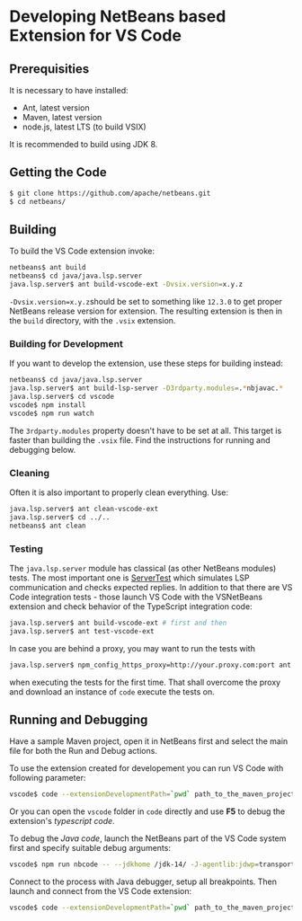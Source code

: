 # Developing NetBeans based Extension for VS Code

<!--

    Licensed to the Apache Software Foundation (ASF) under one
    or more contributor license agreements.  See the NOTICE file
    distributed with this work for additional information
    regarding copyright ownership.  The ASF licenses this file
    to you under the Apache License, Version 2.0 (the
    "License"); you may not use this file except in compliance
    with the License.  You may obtain a copy of the License at

      http://www.apache.org/licenses/LICENSE-2.0

    Unless required by applicable law or agreed to in writing,
    software distributed under the License is distributed on an
    "AS IS" BASIS, WITHOUT WARRANTIES OR CONDITIONS OF ANY
    KIND, either express or implied.  See the License for the
    specific language governing permissions and limitations
    under the License.

-->
## Prerequisities
It is necessary to have installed:
- Ant, latest version
- Maven, latest version
- node.js, latest LTS (to build VSIX)

It is recommended to build using JDK 8.

## Getting the Code

```bash
$ git clone https://github.com/apache/netbeans.git
$ cd netbeans/
```

## Building

To build the VS Code extension invoke:

```bash
netbeans$ ant build
netbeans$ cd java/java.lsp.server
java.lsp.server$ ant build-vscode-ext -Dvsix.version=x.y.z
```
`-Dvsix.version=x.y.z`should be set to something like `12.3.0` to get proper NetBeans release version for extension. 
The resulting extension is then in the `build` directory, with the `.vsix` extension.

### Building for Development

If you want to develop the extension, use these steps for building instead:

```bash
netbeans$ cd java/java.lsp.server
java.lsp.server$ ant build-lsp-server -D3rdparty.modules=.*nbjavac.*
java.lsp.server$ cd vscode
vscode$ npm install
vscode$ npm run watch
```

The `3rdparty.modules` property doesn't have to be set at all.
This target is faster than building the `.vsix` file. Find the instructions
for running and debugging below.

### Cleaning

Often it is also important to properly clean everything. Use:

```bash
java.lsp.server$ ant clean-vscode-ext
java.lsp.server$ cd ../..
netbeans$ ant clean
```

### Testing

The `java.lsp.server` module has classical (as other NetBeans modules) tests.
The most important one is [ServerTest](https://github.com/apache/netbeans/blob/master/java/java.lsp.server/test/unit/src/org/netbeans/modules/java/lsp/server/protocol/ServerTest.java)
which simulates LSP communication and checks expected replies. In addition to
that there are VS Code integration tests - those launch VS Code with the
VSNetBeans extension and check behavior of the TypeScript integration code:

```bash
java.lsp.server$ ant build-vscode-ext # first and then
java.lsp.server$ ant test-vscode-ext
```

In case you are behind a proxy, you may want to run the tests with

```bash
java.lsp.server$ npm_config_https_proxy=http://your.proxy.com:port ant test-vscode-ext
```

when executing the tests for the first time. That shall overcome the proxy
and download an instance of `code` execute the tests on.

## Running and Debugging

Have a sample Maven project, open it in NetBeans first and select the main file for both
the Run and Debug actions.

To use the extension created for developement you can run VS Code with
following parameter:

```bash
vscode$ code --extensionDevelopmentPath=`pwd` path_to_the_maven_project
```

Or you can open the `vscode` folder in `code` directly and use **F5** to
debug the extension's *typescript code*.

To debug the *Java code*, launch the NetBeans part of the VS Code system first
and specify suitable debug arguments:

```bash
vscode$ npm run nbcode -- --jdkhome /jdk-14/ -J-agentlib:jdwp=transport=dt_socket,server=y,suspend=n,address=8000
```

Connect to the process with Java debugger, setup all breakpoints. Then launch 
and connect from the VS Code extension:

```bash
vscode$ code --extensionDevelopmentPath=`pwd` path_to_the_maven_project
```


